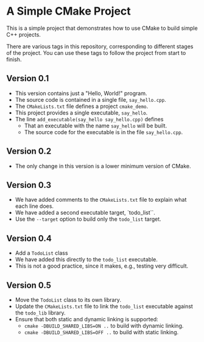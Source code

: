 # A Simple CMake Project

This is a simple project that demonstrates how to use CMake to build 
simple C++ projects.

There are various tags in this repository, corresponding to different
stages of the project. You can use these tags to follow the project
from start to finish.

## Version 0.1

- This version contains just a "Hello, World!" program.
- The source code is contained in a single file, `say_hello.cpp`.
- The `CMakeLists.txt` file defines a project `cmake_demo`.
- This project provides a single executable, `say_hello`.
- The line `add_executable(say_hello say_hello.cpp)` defines
  - That an executable with the name `say_hello` will be built.
  - The source code for the executable is in the file `say_hello.cpp`.

## Version 0.2

- The only change in this version is a lower minimum version of CMake.

## Version 0.3

- We have added comments to the `CMakeLists.txt` file to explain what each
  line does.
- We have added a second executable target, `todo_list``.
- Use the `--target` option to build only the `todo_list` target.

## Version 0.4

- Add a `TodoList` class
- We have added this directly to the `todo_list` executable.
- This is not a good practice, since it makes, e.g., testing very difficult.

## Version 0.5

- Move the `TodoList` class to its own library.
- Update the `CMakeLists.txt` file to link the `todo_list` executable
  against the `todo_lib` library.
- Ensure that both static and dynamic linking is supported:
  - `cmake -DBUILD_SHARED_LIBS=ON ..` to build with dynamic linking.
  - `cmake -DBUILD_SHARED_LIBS=OFF ..` to build with static linking.